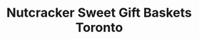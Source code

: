 ---
title: "Nutcracker Sweet Gift Baskets Toronto"
url: /north-york/nutcracker-sweet-gift-baskets-toronto/
shop: confectionery
---